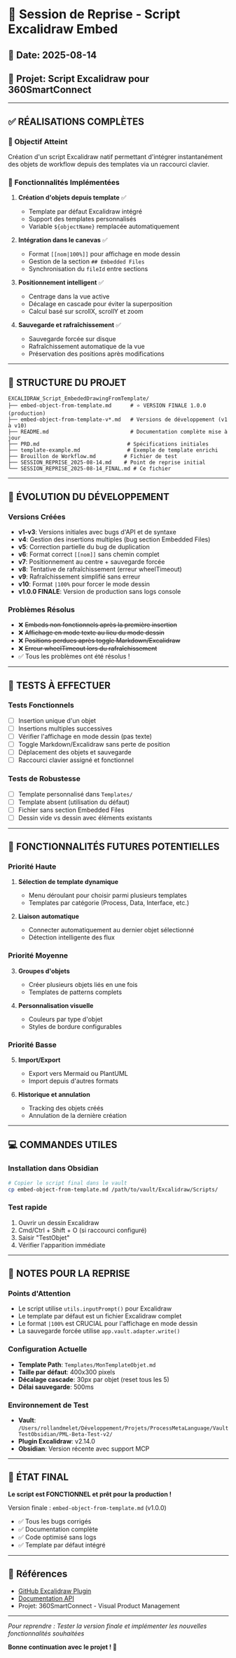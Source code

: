# 🚀 Session de Reprise - Script Excalidraw Embed

## 📅 Date: 2025-08-14
## 👤 Projet: Script Excalidraw pour 360SmartConnect

---

## ✅ RÉALISATIONS COMPLÈTES

### 📌 Objectif Atteint
Création d'un script Excalidraw natif permettant d'intégrer instantanément des objets de workflow depuis des templates via un raccourci clavier.

### 🎯 Fonctionnalités Implémentées

1. **Création d'objets depuis template** ✅
   - Template par défaut Excalidraw intégré
   - Support des templates personnalisés
   - Variable `${objectName}` remplacée automatiquement

2. **Intégration dans le canevas** ✅
   - Format `[[nom|100%]]` pour affichage en mode dessin
   - Gestion de la section `## Embedded Files`
   - Synchronisation du `fileId` entre sections

3. **Positionnement intelligent** ✅
   - Centrage dans la vue active
   - Décalage en cascade pour éviter la superposition
   - Calcul basé sur scrollX, scrollY et zoom

4. **Sauvegarde et rafraîchissement** ✅
   - Sauvegarde forcée sur disque
   - Rafraîchissement automatique de la vue
   - Préservation des positions après modifications

---

## 📁 STRUCTURE DU PROJET

```
EXCALIDRAW_Script_EmbededDrawingFromTemplate/
├── embed-object-from-template.md      # ⭐ VERSION FINALE 1.0.0 (production)
├── embed-object-from-template-v*.md   # Versions de développement (v1 à v10)
├── README.md                          # Documentation complète mise à jour
├── PRD.md                            # Spécifications initiales
├── template-example.md               # Exemple de template enrichi
├── Brouillon de Workflow.md         # Fichier de test
├── SESSION_REPRISE_2025-08-14.md    # Point de reprise initial
└── SESSION_REPRISE_2025-08-14_FINAL.md # Ce fichier
```

---

## 🔄 ÉVOLUTION DU DÉVELOPPEMENT

### Versions Créées
- **v1-v3**: Versions initiales avec bugs d'API et de syntaxe
- **v4**: Gestion des insertions multiples (bug section Embedded Files)
- **v5**: Correction partielle du bug de duplication
- **v6**: Format correct `[[nom]]` sans chemin complet
- **v7**: Positionnement au centre + sauvegarde forcée
- **v8**: Tentative de rafraîchissement (erreur wheelTimeout)
- **v9**: Rafraîchissement simplifié sans erreur
- **v10**: Format `|100%` pour forcer le mode dessin
- **v1.0.0 FINALE**: Version de production sans logs console

### Problèmes Résolus
- ❌ ~~Embeds non fonctionnels après la première insertion~~
- ❌ ~~Affichage en mode texte au lieu du mode dessin~~
- ❌ ~~Positions perdues après toggle Markdown/Excalidraw~~
- ❌ ~~Erreur wheelTimeout lors du rafraîchissement~~
- ✅ Tous les problèmes ont été résolus !

---

## 🧪 TESTS À EFFECTUER

### Tests Fonctionnels
- [ ] Insertion unique d'un objet
- [ ] Insertions multiples successives
- [ ] Vérifier l'affichage en mode dessin (pas texte)
- [ ] Toggle Markdown/Excalidraw sans perte de position
- [ ] Déplacement des objets et sauvegarde
- [ ] Raccourci clavier assigné et fonctionnel

### Tests de Robustesse
- [ ] Template personnalisé dans `Templates/`
- [ ] Template absent (utilisation du défaut)
- [ ] Fichier sans section Embedded Files
- [ ] Dessin vide vs dessin avec éléments existants

---

## 🎯 FONCTIONNALITÉS FUTURES POTENTIELLES

### Priorité Haute
1. **Sélection de template dynamique**
   - Menu déroulant pour choisir parmi plusieurs templates
   - Templates par catégorie (Process, Data, Interface, etc.)

2. **Liaison automatique**
   - Connecter automatiquement au dernier objet sélectionné
   - Détection intelligente des flux

### Priorité Moyenne
3. **Groupes d'objets**
   - Créer plusieurs objets liés en une fois
   - Templates de patterns complets

4. **Personnalisation visuelle**
   - Couleurs par type d'objet
   - Styles de bordure configurables

### Priorité Basse
5. **Import/Export**
   - Export vers Mermaid ou PlantUML
   - Import depuis d'autres formats

6. **Historique et annulation**
   - Tracking des objets créés
   - Annulation de la dernière création

---

## 💻 COMMANDES UTILES

### Installation dans Obsidian
```bash
# Copier le script final dans le vault
cp embed-object-from-template.md /path/to/vault/Excalidraw/Scripts/
```

### Test rapide
1. Ouvrir un dessin Excalidraw
2. Cmd/Ctrl + Shift + O (si raccourci configuré)
3. Saisir "TestObjet"
4. Vérifier l'apparition immédiate

---

## 📝 NOTES POUR LA REPRISE

### Points d'Attention
- Le script utilise `utils.inputPrompt()` pour Excalidraw
- Le template par défaut est un fichier Excalidraw complet
- Le format `|100%` est CRUCIAL pour l'affichage en mode dessin
- La sauvegarde forcée utilise `app.vault.adapter.write()`

### Configuration Actuelle
- **Template Path**: `Templates/MonTemplateObjet.md`
- **Taille par défaut**: 400x300 pixels
- **Décalage cascade**: 30px par objet (reset tous les 5)
- **Délai sauvegarde**: 500ms

### Environnement de Test
- **Vault**: `/Users/rollandmelet/Développement/Projets/ProcessMetaLanguage/VaultTestObsidian/PML-Beta-Test-v2/`
- **Plugin Excalidraw**: v2.14.0
- **Obsidian**: Version récente avec support MCP

---

## 🎉 ÉTAT FINAL

**Le script est FONCTIONNEL et prêt pour la production !**

Version finale : `embed-object-from-template.md` (v1.0.0)
- ✅ Tous les bugs corrigés
- ✅ Documentation complète
- ✅ Code optimisé sans logs
- ✅ Template par défaut intégré

---

## 🔗 Références

- [GitHub Excalidraw Plugin](https://github.com/zsviczian/obsidian-excalidraw-plugin)
- [Documentation API](https://zsviczian.github.io/obsidian-excalidraw-plugin/)
- Projet: 360SmartConnect - Visual Product Management

---

*Pour reprendre : Tester la version finale et implémenter les nouvelles fonctionnalités souhaitées*

**Bonne continuation avec le projet ! 🚀**